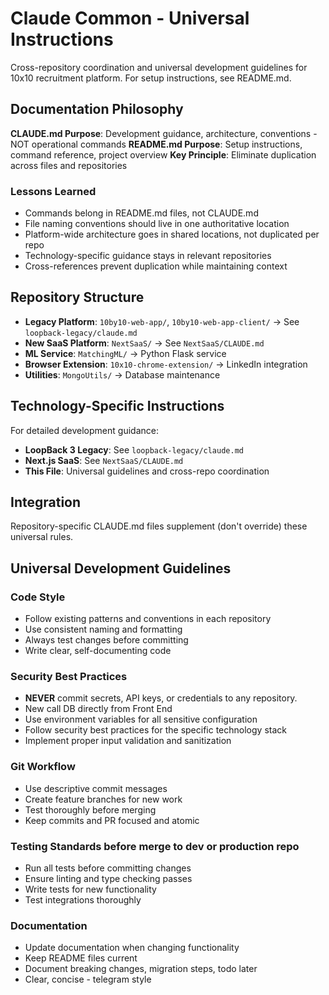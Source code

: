 # Claude Common - Universal Instructions

Cross-repository coordination and universal development guidelines for 10x10 recruitment platform. For setup instructions, see README.md.

## Documentation Philosophy

**CLAUDE.md Purpose**: Development guidance, architecture, conventions - NOT operational commands
**README.md Purpose**: Setup instructions, command reference, project overview
**Key Principle**: Eliminate duplication across files and repositories

### Lessons Learned
- Commands belong in README.md files, not CLAUDE.md
- File naming conventions should live in one authoritative location
- Platform-wide architecture goes in shared locations, not duplicated per repo
- Technology-specific guidance stays in relevant repositories
- Cross-references prevent duplication while maintaining context

## Repository Structure

- **Legacy Platform**: `10by10-web-app/`, `10by10-web-app-client/` → See `loopback-legacy/claude.md`
- **New SaaS Platform**: `NextSaaS/` → See `NextSaaS/CLAUDE.md`
- **ML Service**: `MatchingML/` → Python Flask service
- **Browser Extension**: `10x10-chrome-extension/` → LinkedIn integration
- **Utilities**: `MongoUtils/` → Database maintenance

## Technology-Specific Instructions

For detailed development guidance:
- **LoopBack 3 Legacy**: See `loopback-legacy/claude.md`
- **Next.js SaaS**: See `NextSaaS/CLAUDE.md`
- **This File**: Universal guidelines and cross-repo coordination

## Integration

Repository-specific CLAUDE.md files supplement (don't override) these universal rules.

## Universal Development Guidelines

### Code Style
- Follow existing patterns and conventions in each repository
- Use consistent naming and formatting
- Always test changes before committing
- Write clear, self-documenting code

### Security Best Practices
- **NEVER** commit secrets, API keys, or credentials to any repository.
- New call DB directly from Front End
- Use environment variables for all sensitive configuration
- Follow security best practices for the specific technology stack
- Implement proper input validation and sanitization

### Git Workflow
- Use descriptive commit messages
- Create feature branches for new work
- Test thoroughly before merging
- Keep commits and PR focused and atomic

### Testing Standards before merge to dev or production repo
- Run all tests before committing changes
- Ensure linting and type checking passes
- Write tests for new functionality
- Test integrations thoroughly

### Documentation
- Update documentation when changing functionality
- Keep README files current
- Document breaking changes, migration steps, todo later
- Clear, concise - telegram style

